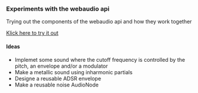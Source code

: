 ### Experiments with the webaudio api

Trying out the components of the webaudio api and how they work together

[Klick here to try it out](http://entelijan.net/webaudio/)

#### Ideas
* Implemet some sound where the cutoff frequency is controlled by the pitch, an envelope and/or a modulator
* Make a metallic sound using inharmonic partials
* Designe a reusable ADSR envelope
* Make a reusable noise AudioNode